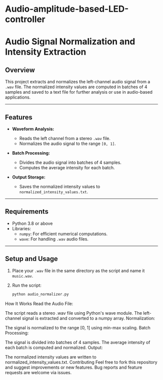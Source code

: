 # Audio-amplitude-based-LED-controller

# Audio Signal Normalization and Intensity Extraction

## Overview

This project extracts and normalizes the left-channel audio signal from a `.wav` file. The normalized intensity values are computed in batches of 4 samples and saved to a text file for further analysis or use in audio-based applications.

---

## Features

- **Waveform Analysis:**
  - Reads the left channel from a stereo `.wav` file.
  - Normalizes the audio signal to the range `[0, 1]`.

- **Batch Processing:**
  - Divides the audio signal into batches of 4 samples.
  - Computes the average intensity for each batch.

- **Output Storage:**
  - Saves the normalized intensity values to `normalized_intensity_values.txt`.

---

## Requirements

- Python 3.8 or above
- Libraries:
  - `numpy`: For efficient numerical computations.
  - `wave`: For handling `.wav` audio files.

---

## Setup and Usage

1. Place your `.wav` file in the same directory as the script and name it `music.wav`.

2. Run the script:
   ```bash
   python audio_normalizer.py


How It Works
Read the Audio File:

The script reads a stereo .wav file using Python's wave module.
The left-channel signal is extracted and converted to a numpy array.
Normalization:

The signal is normalized to the range [0, 1] using min-max scaling.
Batch Processing:

The signal is divided into batches of 4 samples.
The average intensity of each batch is computed and normalized.
Output:

The normalized intensity values are written to normalized_intensity_values.txt.
Contributing
Feel free to fork this repository and suggest improvements or new features. Bug reports and feature requests are welcome via issues.

